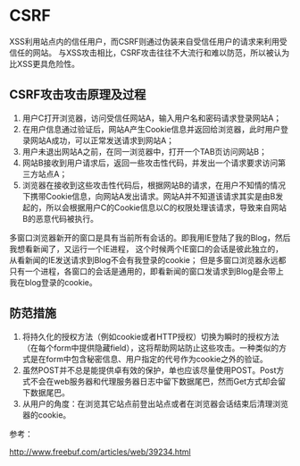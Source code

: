 # CSRF

XSS利用站点内的信任用户，而CSRF则通过伪装来自受信任用户的请求来利用受信任的网站。
与XSS攻击相比，CSRF攻击往往不大流行和难以防范，所以被认为比XSS更具危险性。

## CSRF攻击攻击原理及过程

1. 用户C打开浏览器，访问受信任网站A，输入用户名和密码请求登录网站A；
2. 在用户信息通过验证后，网站A产生Cookie信息并返回给浏览器，此时用户登录网站A成功，可以正常发送请求到网站A；
3. 用户未退出网站A之前，在同一浏览器中，打开一个TAB页访问网站B；
4. 网站B接收到用户请求后，返回一些攻击性代码，并发出一个请求要求访问第三方站点A；
5. 浏览器在接收到这些攻击性代码后，根据网站B的请求，在用户不知情的情况下携带Cookie信息，向网站A发出请求。网站A并不知道该请求其实是由B发起的，所以会根据用户C的Cookie信息以C的权限处理该请求，导致来自网站B的恶意代码被执行。

多窗口浏览器新开的窗口是具有当前所有会话的。即我用IE登陆了我的Blog，然后我想看新闻了，又运行一个IE进程，
这个时候两个IE窗口的会话是彼此独立的，从看新闻的IE发送请求到Blog不会有我登录的cookie；
但是多窗口浏览器永远都只有一个进程，各窗口的会话是通用的，即看新闻的窗口发请求到Blog是会带上我在blog登录的cookie。

## 防范措施

1. 将持久化的授权方法（例如cookie或者HTTP授权）切换为瞬时的授权方法（在每个form中提供隐藏field），这将帮助网站防止这些攻击。一种类似的方式是在form中包含秘密信息、用户指定的代号作为cookie之外的验证。
2. 虽然POST并不总是能提供卓有效的保护，单也应该尽量使用POST。Post方式不会在web服务器和代理服务器日志中留下数据尾巴，然而Get方式却会留下数据尾巴。
3. 从用户的角度：在浏览其它站点前登出站点或者在浏览器会话结束后清理浏览器的cookie。

参考：

http://www.freebuf.com/articles/web/39234.html